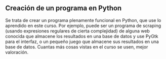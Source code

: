 Creación de un programa en Python
---------------------------------

Se trata de crear un programa plenamente funcional en Python, que use lo aprendido en este curso. Por ejemplo, puede ser un programa de scraping (usando expresiones regulares de cierta complejidad) de alguna web conocida que almacene los resultados en una base de datos y use PyGtk para el interfaz, o un pequeño juego que almacene sus resultados en una base de datos. Cuantas más cosas vistas en el curso se usen, mejor valoración. 
